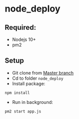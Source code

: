 # node_deploy

## Required:
- Nodejs 10+
- pm2

## Setup
- Git clone from [Master branch](https://github.com/thaont540/node_deploy)
- Cd to folder `node_deploy`
- Install package:
```
npm install
```
- Run in background:
```
pm2 start app.js
```
